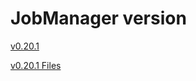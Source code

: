 # JobManager version


[v0.20.1](https://github.com/biosciencedbc/jga-analysis-jobmanager/releases/tag/v0.20.1)


[v0.20.1 Files](https://github.com/biosciencedbc/jga-analysis-jobmanager/tree/2aa9663f9229fe70dc5f99509eb9b7ce2da169a6)



